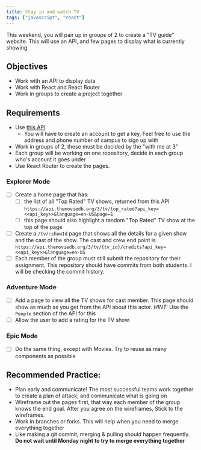 ```yaml
---
title: Stay in and watch TV
tags: ["javascript", "react"]
---
```


This weekend, you will pair up in groups of 2 to create a "TV guide" website.
This will use an API, and few pages to display what is currently showing.

## Objectives

- Work with an API to display data
- Work with React and React Router
- Work in groups to create a project together

## Requirements

- Use
  [this API](https://developers.themoviedb.org/3/getting-started/introduction)
  - You will have to create an account to get a key, Feel free to use the
    address and phone number of campus to sign up with
- Work in groups of 2, these must be decided by the "with me at 3"
- Each group will be working on one repository, decide in each group who's
  account it goes under
- Use React Router to create the pages.

### Explorer Mode

- [ ] Create a home page that has:
  - [ ] the list of all "Top Rated" TV shows, returned from this API
        `https://api.themoviedb.org/3/tv/top_rated?api_key=<<api_key>>&language=en-US&page=1`
  - [ ] this page should also highlight a random "Top Rated" TV show at the top
        of the page
- [ ] Create a `/tv/:showId` page that shows all the details for a given show
      and the cast of the show. The cast and crew end point is
      `https://api.themoviedb.org/3/tv/{tv_id}/credits?api_key=<<api_key>>&language=en-US`
- [ ] Each member of the group must still submit the repository for their
      assignment. This repository should have commits from both students. I will
      be checking the commit history.

### Adventure Mode

- [ ] Add a page to view all the TV shows for cast member. This page should show
      as much as you get from the API about this actor. _HINT:_ Use the `People`
      section of the API for this
- [ ] Allow the user to add a rating for the TV show.

### Epic Mode

- [ ] Do the same thing, except with Movies. Try to reuse as many components as
      possible

## Recommended Practice:

- Plan early and communicate! The most successful teams work together to create
  a plan of attack, and communicate what is going on
- Wireframe out the pages first, that way each member of the group knows the end
  goal. After you agree on the wireframes, Stick to the wireframes.
- Work in branches or forks. This will help when you need to merge everything
  together
- Like making a git commit, merging & pulling should happen frequently. **Do not
  wait until Monday night to try to merge everything together**
